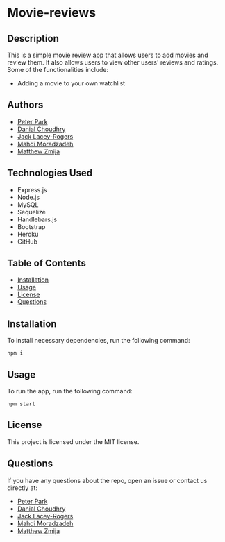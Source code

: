 # Movie-reviews

## Description
This is a simple movie review app that allows users to add movies and review them. It also allows users to view other users' reviews and ratings.
Some of the functionalities include:
* Adding a movie to your own watchlist

## Authors
* [Peter Park](github.com/qkr0wns)
* [Danial Choudhry](github.com/DanialDevelops)
* [Jack Lacey-Rogers](github.com/jlaceyrogers)
* [Mahdi Moradzadeh](github.com/Mahdi-Moradzadeh)
* [Matthew Zmija](github.com/matthewzmija)

## Technologies Used
* Express.js
* Node.js
* MySQL
* Sequelize
* Handlebars.js
* Bootstrap
* Heroku
* GitHub

## Table of Contents
* [Installation](#installation)
* [Usage](#usage)
* [License](#license)
* [Questions](#questions)

## Installation
To install necessary dependencies, run the following command:
```
npm i
```

## Usage
To run the app, run the following command:
```
npm start
```

## License
This project is licensed under the MIT license.

## Questions
If you have any questions about the repo, open an issue or contact us directly at:
* [Peter Park](github.com/qkr0wns)
* [Danial Choudhry](github.com/DanialDevelops)
* [Jack Lacey-Rogers](github.com/jlaceyrogers)
* [Mahdi Moradzadeh](github.com/Mahdi-Moradzadeh)
* [Matthew Zmija](github.com/matthewzmija)


